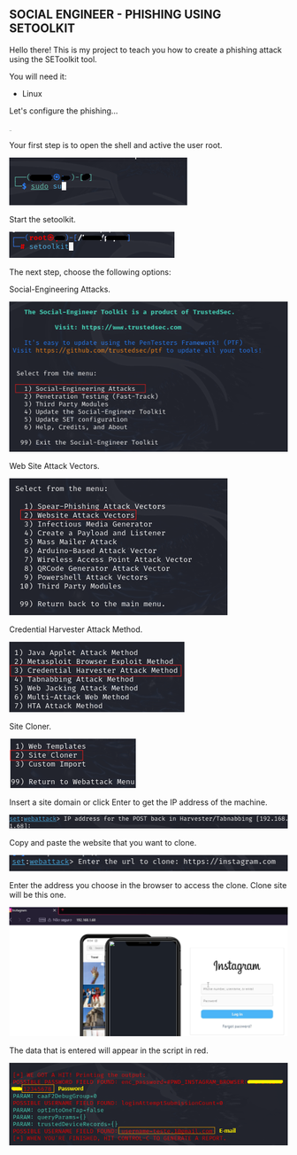 ## **SOCIAL ENGINEER - PHISHING USING SETOOLKIT**

Hello there! This is my project to teach you how to create a phishing attack using the SEToolkit tool.

You will need it:

- Linux

 Let's configure the phishing...

<img src="https://media.tenor.com/OUYVUInLzHIAAAAC/hacker-pepe.gif" alt="img" style="zoom:10%;" />



Your first step is to open the shell and active the user root.

![SudoSu](SudoSu.png)

Start the setoolkit.

![setoolkit](setoolkit.png)

The next step, choose the following options:

Social-Engineering Attacks.

![socialengineer](socialengineer.png)

Web Site Attack Vectors.

![WebSiteVectors](WebSiteVectors.png)

Credential Harvester Attack Method.

![CredentialAtk](CredentialAtk.png)

Site Cloner.

![setoolkit](SiteCloner.png)

Insert a site domain or click Enter to get the IP address of the machine.

![setoolkit](domain.png)

Copy and paste the website that you want to clone.

![setoolkit](instagram.png)

Enter the address you choose in the browser to access the clone. Clone site will be this one.

![setoolkit](clone.png)

The data that is entered will appear in the script in red.

![setoolkit](datas.png)


